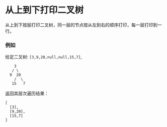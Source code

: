 # 从上到下打印二叉树
从上到下按层打印二叉树，同一层的节点按从左到右的顺序打印，每一层打印到一行。

### 例如
给定二叉树: `[3,9,20,null,null,15,7]`,
```
    3
   / \
  9  20
    /  \
   15   7
```
返回其层次遍历结果：
```
[
  [3],
  [9,20],
  [15,7]
]
```